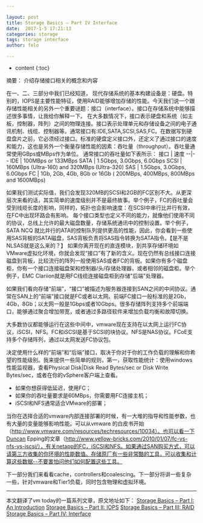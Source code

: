```yaml
---

layout: post
title: Storage Basics – Part IV Interface
date:  2017-1-5 17:21:13
categories: storage
tags: storage interface
author: felo

---
```


* content
{:toc}

摘要：
介绍存储接口相关的概念和内容








在一、二、三部分中我们已经知道， 现代存储系统的基本构建设备是：硬盘。特别的，IOPS是主要性能特征，使用RAID能够增加存储的性能。今天我们说一个跟存储性能相关的另外一个重要谜题：接口（interface）。接口在存储系统中能够描述很多事情，让我给你解释一下。
在大多数情况下，接口表示硬盘和系统（如主板，控制器，阵列）之间的物理连接。接口表示处理单元和存储设备之间的电子通讯机制、线缆、控制器等。通常接口有:IDE,SATA,SCSI,SAS,FC。在数据写到硬盘盘片之前，它必须经过接口。标准的硬盘定义接口外，还定义了通过接口的速度和能力，这也是另外一个衡量存储性能的因素：吞吐量（throughput）。吞吐量通常使用GBps或MBps作为单位。
通常接口的吞吐量如下表所示：
接口   |     速度
--|--
IDE    |    100MBps or 133MBps 
SATA   |    1.5Gbps, 3.0Gbps, 6.0Gbps 
SCSI    |   160MBps (Ultra-160) and 320MBps (Ultra-320) 
SAS      |  1.5Gbps, 3.0Gbps, 6.0Gbps 
FC       |  1Gb, 2Gb, 4Gb, 8Gb or 16Gb ( 200MBps, 400MBps, 800MBps and 1600MBps)

如果我们测试实际值，我们会发现320MB的SCSI和2GB的FC区别不大。从更深层次来看的话，其实简单的速度级别并不是最终故事。举个例子，FC的吞吐量会受到线缆长度的影响，同样的，拓扑也会影响速度：在SCSI中串行比并行有效，在FC中出现环路会有影响。
每个接口类型也定义不同的能力，就像他们使用不同的协议，总线上允许的最大磁盘数量，存储系统通讯中的控制设置。举个例子，SATA NCQ 就比并行的ATA的控制队列提供更高的性能，因此，你会看到一些使用SAS背板的SATA磁盘，SAS背板负责将SAS指令转换为SATA指令。【是不是NLSAS就是这么来的？】
如果你离开现在的直连模块，到共享存储环境如VMware虚拟化环境，你就会发现“接口”有了新的含义。现在仍然有总线接口连接磁盘到背板，比较流行的阵列一般使用SAS或者FC的背板。如果你有多个磁盘柜，你有一个接口连接磁盘架和控制器/头/存储处理器，或者相邻的磁盘柜。举个例子，EMC Clariion就是用FC线缆连接磁盘柜到存储"后端"处理器。

如果我们看向存储“前端”，“接口”被描述为服务器连接到SAN之间的中间协议。通常在SAN上的“前端”接口就是FC或者以太网。前端FC接口一般标准的是2Gb，4Gb，8Gb；以太网一般是1Gbps或者10Gbps。很多存储阵列支持多个前端端口，能够通过聚合增加带宽，或者通过多路径软件来增加负载均衡和故障切换。

大多数协议都能够运行在这些中间中，vmware现在支持在以太网上运行FC协议，iSCSI，NFS。FC和iSCSI是基于SCSI的块协议。NFS是NAS协议。FCoE支持多个存储阵列，通过以太网发送FC协议包。

决定使用什么样的“前端”和“后端”接口，取决于你对于你的工作负载的理解和你希望的性能级别。我来提供一些简单的规则，第一，获取性能统计：使用windows性能监视器，查看Physical Disk|Disk Read Bytes/sec or Disk Write Bytes/sec，或者在你的vSphere客户端上查看。

- 如果你想获得低延迟，使用FC；
- 如果你的吞吐量要求是60MBps，你需要用FC连接主机；
- iSCSI和NFS通常适合VMware的部署；

当你在选择合适的vmware内部连接部署的时候，有一大堆的指导和性能参数，也有大量的变量能够影响性能。可以从vmware 的白皮书开始（http://www.vmware.com/resources/techresources/10034）。也可以看一下Duncan Epping的文章（http://www.yellow-bricks.com/2010/01/07/fc-vs-nfs-vs-iscsi/），有关netapp的FC，iSCSI和NFS。如果通过SAN购买方式，可以请第三方收集的你环境的性能数值。存储原厂有一些非常酷的工具，可以收集和计算这些数据--不要害怕问他们如何配置这些工具。

下一部分我们来看看cache，controllers和coalescing。下一部分将讲一些复杂一些，针对vmware和Tier1负载，同时包含物理和虚拟环境。


---
本文翻译了vm today的一篇系列文章，原文地址如下：
[Storage Basics – Part I: An Introduction](http://vmtoday.com/2009/12/storage-basics-part-i-intro/)
[Storage Basics – Part II: IOPS](http://vmtoday.com/2009/12/storage-basics-part-ii-iops/#comments)
[Storage Basics – Part III: RAID](http://vmtoday.com/2010/01/storage-basics-part-iii-raid/)
[Storage Basics – Part IV: Interface](http://vmtoday.com/2010/01/storage-basics-part-iv-interface/)






